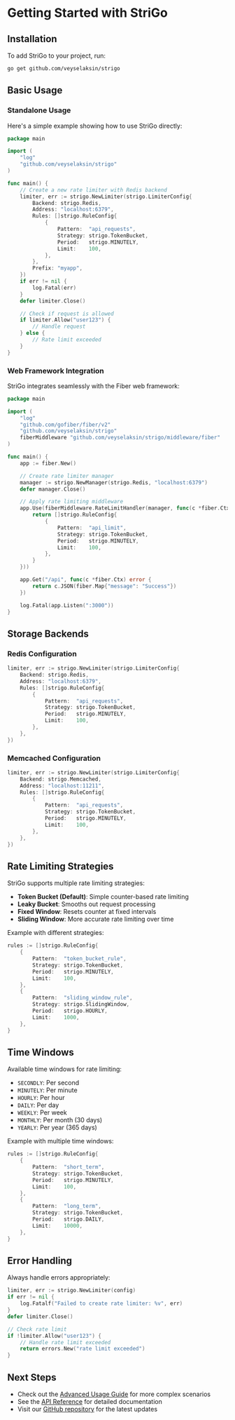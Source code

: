 # Getting Started with StriGo

## Installation

To add StriGo to your project, run:

```bash
go get github.com/veyselaksin/strigo
```

## Basic Usage

### Standalone Usage

Here's a simple example showing how to use StriGo directly:

```go
package main

import (
    "log"
    "github.com/veyselaksin/strigo"
)

func main() {
    // Create a new rate limiter with Redis backend
    limiter, err := strigo.NewLimiter(strigo.LimiterConfig{
        Backend: strigo.Redis,
        Address: "localhost:6379",
        Rules: []strigo.RuleConfig{
            {
                Pattern:  "api_requests",
                Strategy: strigo.TokenBucket,
                Period:   strigo.MINUTELY,
                Limit:    100,
            },
        },
        Prefix: "myapp",
    })
    if err != nil {
        log.Fatal(err)
    }
    defer limiter.Close()

    // Check if request is allowed
    if limiter.Allow("user123") {
        // Handle request
    } else {
        // Rate limit exceeded
    }
}
```

### Web Framework Integration

StriGo integrates seamlessly with the Fiber web framework:

```go
package main

import (
    "log"
    "github.com/gofiber/fiber/v2"
    "github.com/veyselaksin/strigo"
    fiberMiddleware "github.com/veyselaksin/strigo/middleware/fiber"
)

func main() {
    app := fiber.New()

    // Create rate limiter manager
    manager := strigo.NewManager(strigo.Redis, "localhost:6379")
    defer manager.Close()

    // Apply rate limiting middleware
    app.Use(fiberMiddleware.RateLimitHandler(manager, func(c *fiber.Ctx) []strigo.RuleConfig {
        return []strigo.RuleConfig{
            {
                Pattern:  "api_limit",
                Strategy: strigo.TokenBucket,
                Period:   strigo.MINUTELY,
                Limit:    100,
            },
        }
    }))

    app.Get("/api", func(c *fiber.Ctx) error {
        return c.JSON(fiber.Map{"message": "Success"})
    })

    log.Fatal(app.Listen(":3000"))
}
```

## Storage Backends

### Redis Configuration

```go
limiter, err := strigo.NewLimiter(strigo.LimiterConfig{
    Backend: strigo.Redis,
    Address: "localhost:6379",
    Rules: []strigo.RuleConfig{
        {
            Pattern:  "api_requests",
            Strategy: strigo.TokenBucket,
            Period:   strigo.MINUTELY,
            Limit:    100,
        },
    },
})
```

### Memcached Configuration

```go
limiter, err := strigo.NewLimiter(strigo.LimiterConfig{
    Backend: strigo.Memcached,
    Address: "localhost:11211",
    Rules: []strigo.RuleConfig{
        {
            Pattern:  "api_requests",
            Strategy: strigo.TokenBucket,
            Period:   strigo.MINUTELY,
            Limit:    100,
        },
    },
})
```

## Rate Limiting Strategies

StriGo supports multiple rate limiting strategies:

- **Token Bucket (Default)**: Simple counter-based rate limiting
- **Leaky Bucket**: Smooths out request processing
- **Fixed Window**: Resets counter at fixed intervals
- **Sliding Window**: More accurate rate limiting over time

Example with different strategies:

```go
rules := []strigo.RuleConfig{
    {
        Pattern:  "token_bucket_rule",
        Strategy: strigo.TokenBucket,
        Period:   strigo.MINUTELY,
        Limit:    100,
    },
    {
        Pattern:  "sliding_window_rule",
        Strategy: strigo.SlidingWindow,
        Period:   strigo.HOURLY,
        Limit:    1000,
    },
}
```

## Time Windows

Available time windows for rate limiting:

- `SECONDLY`: Per second
- `MINUTELY`: Per minute
- `HOURLY`: Per hour
- `DAILY`: Per day
- `WEEKLY`: Per week
- `MONTHLY`: Per month (30 days)
- `YEARLY`: Per year (365 days)

Example with multiple time windows:

```go
rules := []strigo.RuleConfig{
    {
        Pattern:  "short_term",
        Strategy: strigo.TokenBucket,
        Period:   strigo.MINUTELY,
        Limit:    100,
    },
    {
        Pattern:  "long_term",
        Strategy: strigo.TokenBucket,
        Period:   strigo.DAILY,
        Limit:    10000,
    },
}
```

## Error Handling

Always handle errors appropriately:

```go
limiter, err := strigo.NewLimiter(config)
if err != nil {
    log.Fatalf("Failed to create rate limiter: %v", err)
}
defer limiter.Close()

// Check rate limit
if !limiter.Allow("user123") {
    // Handle rate limit exceeded
    return errors.New("rate limit exceeded")
}
```

## Next Steps

- Check out the [Advanced Usage Guide](advanced.md) for more complex scenarios
- See the [API Reference](api.md) for detailed documentation
- Visit our [GitHub repository](https://github.com/veyselaksin/strigo) for the latest updates